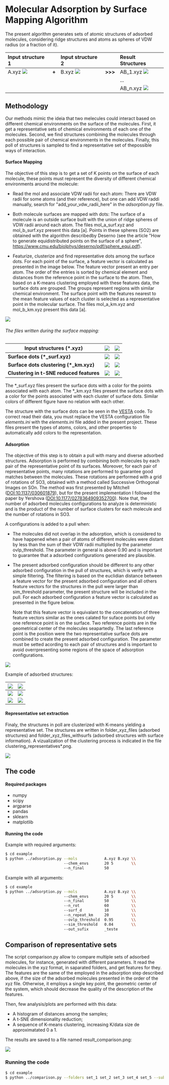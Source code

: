 # Molecular Adsorption by Surface Mapping Algorithm

The present algorithm generates sets of atomic structures of adsorbed molecules, considering ridge structures and atoms as spheres of VDW radius (or a fraction of it).

| Input structure 1                |       | Input structure 2                |         | Result Structures                                                |
|:---------------------------------|-------|:---------------------------------|---------|:-----------------------------------------------------------------|
| A.xyz ![](.figures/cluster.png)  | **+** | B.xyz ![](.figures/molecule.png) | **>>>** | AB_1.xyz ![](.figures/99.png)                                    |
|                                  |       |                                  |         |  ...                                                             |
|                                  |       |                                  |         | AB_n.xyz ![](.figures/97.png)                                    |

## Methodology

Our methods mimic the ideia that two melecules could interact based on different chemical environments on the surface of the molecules. First, it get a representative sets of chemical environments of each one of the molecules. Second, we find structures combining the molecules through each possible pair of chemical environments in the molecules. Finally, this poll of structures is sampled to find a representative set of thepossible ways of interaction.

#### Surface Mapping

The objective of this step is to get a set of K points on the surface of each molecule, these points must represent the diversity of different chemical environments around the molecule:

- Read the mol and associate VDW radii for each atom:
    There are VDW radii for some atoms (and their reference), but one can add VDW raddi manually, search for "add_your_vdw_radii_here" in the *adsorption.py* file.

- Both molecule surfaces are mapped with dots:
    The surface of a molecule is an outside surface built with the union of  ridge spheres of VDW radii around each atom. The files mol_a_surf.xyz and mol_b_surf.xyz present this data [a]. Points in these spheres (SO2) are obtained with the algorithm describedby Deserno (see the article "How to generate equidistributed points on the surface of a sphere", https://www.cmu.edu/biolphys/deserno/pdf/sphere_equi.pdf).

- Featurize, clusterize and find representative dots among the surface dots.
    For each point of the surface, a feature vector is calculated as presented in the image below. The feature vector present an entry per atom. The order of the entries is sorted by chemical element and distances from the reference point in the surface to the atom. Then, based on a K-means clustering employed with these features data, the surface dots are grouped. The groups represent regions with similar chemical environment. The surface point with the features nearest to the mean feature values of each cluster is selected as a representative point in the molecular surface. The files mol_a_km.xyz and mol_b_km.xyz present this data [a].

![](.figures/surface_feature_vector.png)

###### The files written during the surface mapping:

| Input structures (*.xyz)   | ![](.figures/cluster.png)      | ![](.figures/molecule.png)
|---------------------------|-------------------------------|---------------------------
| **Surface dots (*_surf.xyz)**          | ![](.figures/cluster_surf.png) | ![](.figures/molecule_surf.png)
| **Surface dots clustering (*_km.xyz)** | ![](.figures/cluster_km.png)   | ![](.figures/molecule_km.png)
| **Clustering in t-SNE reduced features** | ![](.figures/cluster_km_tsne.png) | ![](.figures/molecule_km_tsne.png)

The \*_surf.xyz files present the surface dots with a color for the points associated with each atom. The \*_km.xyz files present the surface dots with a color for the points associated with each cluster of surface dots. Similar colors of different figure have no relation with each other.

The structure with the surface dots can be seen in the [VESTA](https://jp-minerals.org/vesta/en/download.html) code. To correct read their data, you must replace the VESTA configuration file *elements.ini* with the *elements.ini* file added in the present project. These files present the types of atoms, colors, and other properties to automatically add colors to the representation.

#### Adsorption

The objective of this step is to obtain a pull with many and diverse adsorbed structures. Adsorption is performed by combining both molecules by each pair of the representative point of its surfaces. Moreover, for each pair of representative points, many rotations are performed to guarantee good matches between the molecules. These rotations are performed with a grid of rotations of SO3, obtained with a method called Successive Orthogonal Images on SOn. The method was first presented by Mitchell ([DOI:10.1137/030601879](https://doi.org/10.1137/030601879)), but for the present implementation I followed the paper by Yershova ([DOI:10.1177/0278364909352700](https://doi.org/10.1177/0278364909352700)). Note that, the number of adsorbed molecules configurations to analyze is deterministic and is the product of the number of surface clusters for each molecule and the number of rotations in SO3.

A configurations is added to a pull when:
 - The molecules did not overlap in the adsorption, which is considered to have happened when a pair of atoms of different molecules were distant by less than the sum of their VDW radii multiplied by the parameter ovlp_threshold. The parameter in general is above 0.90 and is important to guarantee that a adsorbed configurations generated are plausible.

 - The present adsorbed configuration should be different to any other adsorbed configuration in the pull of structures, which is verify with a simple filtering. The filtering is based on the euclidian distance between a feature vector for the present adsorbed configuration and all others feature vectors for the structures in the pull were larger than sim_threshold parameter, the present structure will be included in the pull. For each adsorbed configuration a feature vector is calculated as presented in the figure below.

    Note that this feature vector is equivalant to the concatenation of three feature vectors similar as the ones calated for suface points but only one reference point is on the surface. Two reference points are in the geometrical center of the molecules seapartedly. The last reference point is the position were the two representative surface dots are combined to create the present adsorbed configuration. The parameter must be setted acording to each pair of structures and is important to avoid overrpresenting some regions of the space of adsorption configurations.


![](.figures/adsorbed_structure_feature_vector.png)

Example of adsorbed structures:

| ![](.figures/97.png) | ![](.figures/97_surf_km.png)
|---------------------|-----------------------------|
| ![](.figures/99.png) | ![](.figures/99_surf_km.png)
| ![](.figures/98.png) | ![](.figures/98_surf_km.png)

#### Representative set extraction

Finaly, the structures in poll are clusterized with K-means yielding a representative set. The structures are written in folder_xyz_files (adsorbed structures) and folder_xyz_files_withsurfs (adsorbed structures with surface information).
A vizualization of the clustering process is indicated in the file clustering_representatives*.png.

![](.figures/clustering_representatives_2.png)

## The code

#### Required packages

- numpy
- scipy
- argparse
- pandas
- sklearn
- matplotlib

#### Running the code

Example with required arguments:
```bash
$ cd example
$ python ../adsorption.py --mols            A.xyz B.xyz \\
                          --chem_envs       20 5        \\
                          --n_final         50
```

Example with all arguments:
```bash
$ cd example
$ python ../adsorption.py --mols            A.xyz B.xyz \\
                          --chem_envs       20 5        \\
                          --n_final         50          \\
                          --n_rot           60          \\
                          --surf_d          10          \\
                          --n_repeat_km     20          \\
                          --ovlp_threshold  0.95        \\
                          --sim_threshold   0.04        \\
                          --out_sufix       _teste
```

## Comparison of representative sets

The script comparison.py allow to compare multiple sets of adsorbed molecules, for instance, generated with different parameters. It read the molecules in the xyz format, in saparated folders, and get features for they. The features are the same of the employed in the adsorption step described above, if the size of the adsorbed molecules presented in the order of the xyz file. Otherwise, it employs a single key point, the geometric center of the system, which should decrease the quality of the description of the features.

Then, few analysis/plots are performed with this data:
- A histogram of distances among the samples;
- A t-SNE dimensionality reduction;
- A sequence of K-means clustering, increasing K/data size de approximatated 0 a 1.

The results are saved to a file named result_comparison.png:

![](.figures/result_comparison.png)

### Running the code

```bash
$ cd example
$ python ../comparison.py --folders set_1 set_2 set_3 set_4 set_5 --subs_ns 9 3
```
